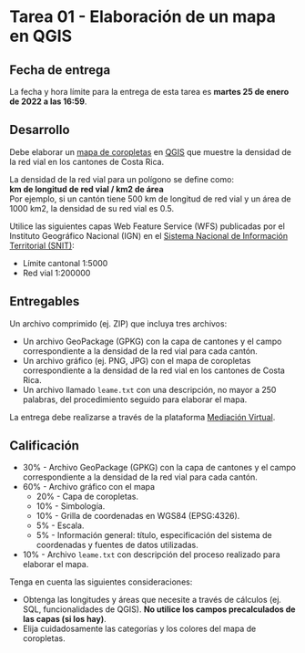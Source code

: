 # Tarea 01 - Elaboración de un mapa en QGIS

## Fecha de entrega
La fecha y hora límite para la entrega de esta tarea es **martes 25 de enero de 2022 a las 16:59**.

## Desarrollo
Debe elaborar un [mapa de coropletas](https://es.wikipedia.org/wiki/Mapa_coropl%C3%A9tico) en [QGIS](https://qgis.org/) que muestre la densidad de la red vial en los cantones de Costa Rica. 

La densidad de la red vial para un polígono se define como:  
**km de longitud de red vial / km2 de área**  
Por ejemplo, si un cantón tiene 500 km de longitud de red vial y un área de 1000 km2, la densidad de su red vial es 0.5.

Utilice las siguientes capas Web Feature Service (WFS) publicadas por el Instituto Geográfico Nacional (IGN) en el [Sistema Nacional de Información Territorial (SNIT)](https://www.snitcr.go.cr/):

- Límite cantonal 1:5000
- Red vial 1:200000

## Entregables
Un archivo comprimido (ej. ZIP) que incluya tres archivos:

- Un archivo GeoPackage (GPKG) con la capa de cantones y el campo correspondiente a la densidad de la red vial para cada cantón.
- Un archivo gráfico (ej. PNG, JPG) con el mapa de coropletas correspondiente a la densidad de la red vial en los cantones de Costa Rica.
- Un archivo llamado `leame.txt` con una descripción, no mayor a 250 palabras, del procedimiento seguido para elaborar el mapa.

La entrega debe realizarse a través de la plataforma [Mediación Virtual](https://mediacionvirtual.ucr.ac.cr/).

## Calificación
- 30% - Archivo GeoPackage (GPKG) con la capa de cantones y el campo correspondiente a la densidad de la red vial para cada cantón.
- 60% - Archivo gráfico con el mapa
    - 20% - Capa de coropletas.
    - 10% - Simbología.
    - 10% - Grilla de coordenadas en WGS84 (EPSG:4326).
    -  5% - Escala.
    -  5% - Información general: título, especificación del sistema de coordenadas y fuentes de datos utilizadas.
- 10% - Archivo `leame.txt` con descripción del proceso realizado para elaborar el mapa.

Tenga en cuenta las siguientes consideraciones:

- Obtenga las longitudes y áreas que necesite a través de cálculos (ej. SQL, funcionalidades de QGIS). **No utilice los campos precalculados de las capas (si los hay)**.
- Elija cuidadosamente las categorías y los colores del mapa de coropletas.